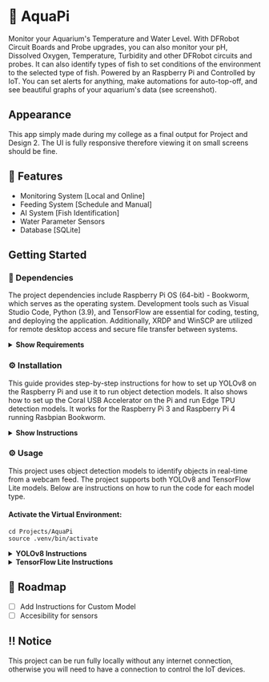 # 🌟 AquaPi

Monitor your Aquarium's Temperature and Water Level. With DFRobot Circuit Boards and Probe upgrades, you can also monitor your pH, Dissolved Oxygen, Temperature, Turbidity and other DFRobot circuits and probes. It can also identify types of fish to set conditions of the environment to the selected type of fish.
Powered by an Raspberry Pi and Controlled by IoT. You can set alerts for anything, make automations for auto-top-off, and see beautiful graphs of your aquarium's data (see screenshot).

## Appearance

This app simply made during my college as a final output for Project and Design 2. The UI is fully responsive therefore viewing it on small screens should be fine.

## 🎯 Features

- Monitoring System [Local and Online]
- Feeding System [Schedule and Manual]
- AI System [Fish Identification]
- Water Parameter Sensors
- Database [SQLite]

## Getting Started

### 🔑 Dependencies

The project dependencies include Raspberry Pi OS (64-bit) - Bookworm, which serves as the operating system. Development tools such as Visual Studio Code, Python (3.9), and TensorFlow are essential for coding, testing, and deploying the application. Additionally, XRDP and WinSCP are utilized for remote desktop access and secure file transfer between systems.

<details><summary><b>Show Requirements</b></summary>

- Raspberry Pi OS (64-bit) - Bookworm
- Visual Studio Code
- Python (3.9)
- YOLOv8
- TensorFlow
- XRDP
- WinSCP

</details>

### ⚙️ Installation

This guide provides step-by-step instructions for how to set up YOLOv8 on the Raspberry Pi and use it to run object detection models. It also shows how to set up the Coral USB Accelerator on the Pi and run Edge TPU detection models. It works for the Raspberry Pi 3 and Raspberry Pi 4 running Rasbpian Bookworm.

<details><summary><b>Show Instructions</b></summary>

### 1. Install Raspberry Pi OS (64-bit)

To get started, install Raspberry Pi OS (64-bit) on your microSD card. The recommended method is using the [Raspberry Pi Imager](https://downloads.raspberrypi.org/imager/imager_latest.exe), which provides a quick and straightforward way to set up Raspberry Pi OS and other operating systems. For better compatibility, use the [Raspberry Pi OS with desktop](https://downloads.raspberrypi.com/raspios_arm64/images/raspios_arm64-2024-07-04/2024-07-04-raspios-bookworm-arm64.img.xz).

### 2. Install Remote Desktop Connection (XRDP) Optional

To install XRDP on your Raspberry Pi, run the following commands in the terminal:

    sudo apt-get update
    sudo apt-get upgrade
    sudo apt install xrdp
 
Additional configuration is required as Bookworm doesn't allow the default user "pi" to connect and also makes XRDP run slow.

<details><summary><b>Steps to allow the default user "pi" to log in with XRDP:</b></summary>

#### 1. Open the XRDP configuration file:
    sudo nano /etc/X11/xrdp/xorg.conf

#### 2. Find the line:
    Option "DRMDevice" "/dev/dri/renderD128"

#### 3. Change it to:
    #Option "DRMDevice" "/dev/dri/renderD128"
    Option "DRMDevice" ""

#### Save and exit: **Ctrl + X**, **Ctrl + Y**, and **Enter**.

#### Run this command to find your Raspberry Pi IP
    hostname -I
    
#### Finally, reboot the Raspberry Pi:
    sudo reboot now

</details>

### 3.Clone this Repository
    git clone https://github.com/immafishball/AquaPi.git

### 4. Installing required dependencies

Next, we'll install YOLOv8, OpenCV, and all the dependencies needed for both packages. OpenCV is needed to run YOLOv8, the scripts in this repository use it to grab images and draw detection results on them.

To make things easier, I wrote a shell script that will automatically download and install all the packages and dependencies. Run it by issuing:

<details><summary><b>Python 3.9.12</b></summary>

#### 1. Go to Projects Directory:
    mv AquaPi Projects
    cd Projects

#### 2. Download and Run the Pyenv Installer:
    curl https://pyenv.run | bash

#### 3. Update Shell Configuration:
    echo 'export PATH="$HOME/.pyenv/bin:$PATH"' >> ~/.bashrc
    echo 'eval "$(pyenv init --path)"' >> ~/.bashrc
    echo 'eval "$(pyenv virtualenv-init -)"' >> ~/.bashrc
    exec "$SHELL"

#### 4. Install Dependencies:
    sudo apt-get install --yes libssl-dev zlib1g-dev libbz2-dev libreadline-dev libsqlite3-dev llvm libncurses5-dev libncursesw5-dev xz-utils tk-dev libgdbm-dev lzma lzma-dev tcl-dev libxml2-dev libxmlsec1-dev libffi-dev liblzma-dev wget curl make build-essential openssl

#### 5. Install Python 3.9.12:
    pyenv install 3.9.12

#### 6. Set Python 3.9.12 as Local Version:
    pyenv local 3.9.12

#### 7. Verify Python Installation:
    python --version

</details>

------------------------

<details><summary><b>EdgeTPU & YOLOv8</b></summary>

#### 1. Create and Activate the Virtual Environment:
    python3 -m venv --system-site-packages .venv
    source .venv/bin/activate

#### 2. Install PyTorch Libraries:
    pip install torch==2.0.1 torchvision==0.15.2 torchaudio==2.0.2

#### 3. Install Edge TPU Silva:
    pip install edge-tpu-silva

#### 4. Run Silva TPU Linux Setup:
    silvatpu-linux-setup

#### 4. Reboot your Raspberry Pi:
    sudo reboot now

</details>

------------------------
<details><summary><b>Project Dependencies</b></summary>

#### 1. Dependencies for PiCamera2:
    sudo apt update && sudo apt upgrade
    sudo apt install libcap-dev libatlas-base-dev ffmpeg libopenjp2-7
    sudo apt install libcamera-dev
    sudo apt install libkms++-dev libfmt-dev libdrm-dev

#### 2. Go back to the virtual environment:
    cd Projects
    source .venv/bin/activate

#### 3. Dependencies for AquaPi:
The --break-system-packages flag in pip allows to override the externally-managed-environment error and install Python packages system-wide.

**Note: Usage of this flag shouldn't be abused.**

    pip install RPi.GPIO
    pip install flask
    pip install flask_cors
    pip install smbus
    pip install cvzone
    sudo apt-get install sqlite3
    sudo apt-get install sqlitebrowser


#### 4. Install PiCamera2:
The pip installation of rpi-libcamera and rpi-kms may take a while **(>3mins on pi4)** on the "Preparing metadata (pyproject.toml)" stage, as it is compiling the python bindings from scratch.

    pip install wheel
    pip install rpi-libcamera rpi-kms picamera2

#### 5. Set Crontab for Fish Feeder:
Well have to set a cron job scheduler for our fish feeder checking for every minute if there is exisiting timed set in our database.

    crontab -e

Select an editor (if prompted):
If this is your first time setting up a crontab, you might be prompted to choose an editor. The default is usually nano, which is simple to use.

Add the cron job:
Once the editor opens, add the following line to run your script every minute:

    * * * * * /usr/bin/python3 /home/pi/Projects/AquaPi/cron_script.py

Verify the cron job:
You can confirm that the cron job has been added by running:

    crontab -l

</details>

</details>

### ⚙️ Usage
This project uses object detection models to identify objects in real-time from a webcam feed. The project supports both YOLOv8 and TensorFlow Lite models. Below are instructions on how to run the code for each model type.

#### Activate the Virtual Environment:
    cd Projects/AquaPi
    source .venv/bin/activate

<details><summary><b>YOLOv8 Instructions</b></summary>

#### To run the object detection using a YOLOv8 model, use the following command:
    CAMERA=yolov8 python3 app.py --modeldir=<MODEL_DIRECTORY> --graph=<MODEL_FILE>.tflite --labels=<LABELMAP_FILE> --threshold=<CONFIDENCE_THRESHOLD> --resolution=<WEBCAM_RESOLUTION> --imgsz=<IMAGE_SIZE>

#### Arguments
- --modeldir: Folder where the .tflite file is located (e.g., Model).
- --graph: Name of the .tflite file (e.g., 240_yolov8n_full_integer_quant_edgetpu.tflite).
- --labels: Name of the labelmap file (e.g., coco.txt).
- --threshold: Minimum confidence threshold for displaying detected objects (default: 0.5).
- --resolution: Desired webcam resolution in WxH (e.g., 640x360). Ensure your webcam supports this resolution.
- --imgsz: Image size for inference, can be a single integer or a tuple (default: 256).

#### Example Command:
    CAMERA=yolov8 python3 app.py --modeldir=Model --graph=240_yolov8n_full_integer_quant_edgetpu.tflite --labels=coco.txt --threshold=0.5 --resolution=640x360 --imgsz=256

</details>

<details><summary><b>TensorFlow Lite Instructions</b></summary>

#### To run the object detection using a TensorFlow Lite model, use the following command:
    CAMERA=tensorflow python3 app.py --modeldir=<MODEL_DIRECTORY> --graph=<MODEL_FILE>.tflite --labels=<LABELMAP_FILE> --threshold=<CONFIDENCE_THRESHOLD> --resolution=<WEBCAM_RESOLUTION> --edgetpu

#### Arguments
- --modeldir: Folder where the .tflite file is located (e.g., Sample_TFLite_model).
- --graph: Name of the .tflite file (e.g., detect.tflite).
- --labels: Name of the labelmap file (e.g., labelmap.txt).
- --threshold: Minimum confidence threshold for displaying detected objects (default: 0.5).
- --resolution: Desired webcam resolution in WxH (e.g., 1920x1080). Ensure your webcam supports this resolution.
- --edgetpu: Use Coral Edge TPU Accelerator to speed up detection (add this flag to enable).

#### Example Command:
    CAMERA=tensorflow python3 app.py --modeldir=Sample_TFLite_model --graph=detect.tflite --labels=labelmap.txt --threshold=0.5 --resolution=640x360

</details>

## 🧭 Roadmap
* [ ] Add Instructions for Custom Model
* [ ] Accesibility for sensors

## ‼️ Notice

This project can be run fully locally without any internet connection, otherwise you will need to have a connection to control the IoT devices.


